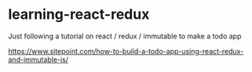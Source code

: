 # learning-react-redux

Just following a tutorial on react / redux / immutable to make a todo app

https://www.sitepoint.com/how-to-build-a-todo-app-using-react-redux-and-immutable-js/
